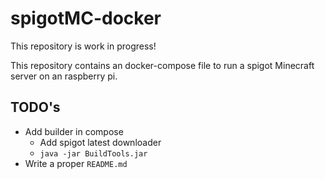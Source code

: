 # spigotMC-docker

This repository is work in progress!

This repository contains an docker-compose file to run a spigot Minecraft server on an raspberry pi.

## TODO's
* Add builder in compose
  * Add spigot latest downloader
  * `java -jar BuildTools.jar`
* Write a proper `README.md`
